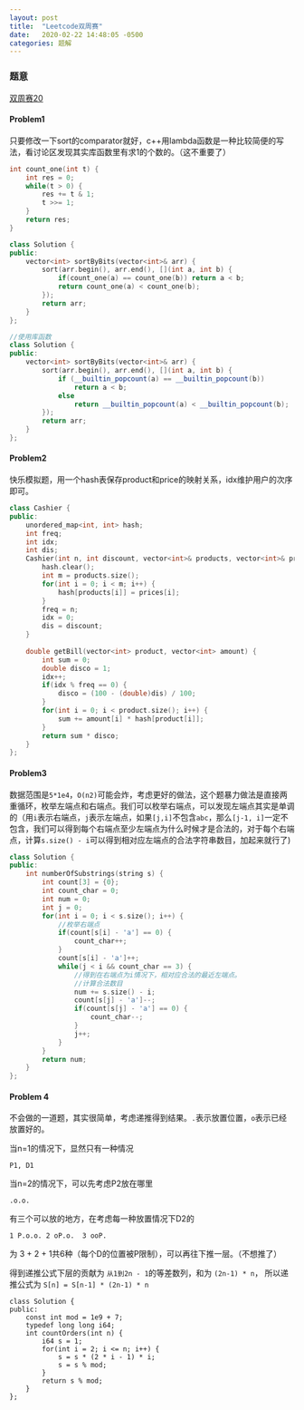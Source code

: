 ```yaml
---
layout: post
title:  "Leetcode双周赛"
date:   2020-02-22 14:48:05 -0500
categories: 题解
---
```

### 题意

[双周赛20](https://leetcode-cn.com/contest/biweekly-contest-20)

#### Problem1
只要修改一下sort的comparator就好，c++用lambda函数是一种比较简便的写法，看讨论区发现其实库函数里有求1的个数的。（这不重要了）
```cpp
int count_one(int t) {
    int res = 0;
    while(t > 0) {
        res += t & 1;
        t >>= 1;
    }
    return res;
}

class Solution {
public:
    vector<int> sortByBits(vector<int>& arr) {
        sort(arr.begin(), arr.end(), [](int a, int b) {
            if(count_one(a) == count_one(b)) return a < b;
            return count_one(a) < count_one(b);
        });
        return arr;
    }
};
```

```cpp
//使用库函数
class Solution {
public:
    vector<int> sortByBits(vector<int>& arr) {
        sort(arr.begin(), arr.end(), [](int a, int b) {
            if (__builtin_popcount(a) == __builtin_popcount(b))
                return a < b;
            else 
                return __builtin_popcount(a) < __builtin_popcount(b);
        });
        return arr;
    }
};
```

#### Problem2
快乐模拟题，用一个hash表保存product和price的映射关系，idx维护用户的次序即可。
```cpp
class Cashier {
public:
    unordered_map<int, int> hash;
    int freq;
    int idx;
    int dis;
    Cashier(int n, int discount, vector<int>& products, vector<int>& prices) {
        hash.clear();
        int m = products.size();
        for(int i = 0; i < m; i++) {
            hash[products[i]] = prices[i];
        }
        freq = n;
        idx = 0;
        dis = discount;
    }
    
    double getBill(vector<int> product, vector<int> amount) {
        int sum = 0;
        double disco = 1;
        idx++;
        if(idx % freq == 0) {
            disco = (100 - (double)dis) / 100;
        }
        for(int i = 0; i < product.size(); i++) {
            sum += amount[i] * hash[product[i]];
        }
        return sum * disco;
    }
};
```

#### Problem3
数据范围是`5*1e4`，`O(n2)`可能会炸，考虑更好的做法，这个题暴力做法是直接两重循环，枚举左端点和右端点。我们可以枚举右端点，可以发现左端点其实是单调的（用`i`表示右端点，`j`表示左端点，如果`[j,i]`不包含`abc`，那么`[j-1, i]`一定不包含，我们可以得到每个右端点至少左端点为什么时候才是合法的，对于每个右端点，计算`s.size() - i`可以得到相对应左端点的合法字符串数目，加起来就行了)
```cpp
class Solution {
public:
    int numberOfSubstrings(string s) {
        int count[3] = {0};
        int count_char = 0;
        int num = 0;
        int j = 0;
        for(int i = 0; i < s.size(); i++) {
            //枚举右端点
            if(count[s[i] - 'a'] == 0) {
                count_char++;
            }
            count[s[i] - 'a']++;
            while(j < i && count_char == 3) {
                //得到在右端点为i情况下，相对应合法的最近左端点。
                //计算合法数目
                num += s.size() - i;
                count[s[j] - 'a']--;
                if(count[s[j] - 'a'] == 0) {
                    count_char--;
                }
                j++;
            }
        }
        return num;
    }
};
```


#### Problem 4
不会做的一道题，其实很简单，考虑递推得到结果。`.`表示放置位置，`o`表示已经放置好的。

当n=1的情况下，显然只有一种情况 
```
P1, D1
```
当n=2的情况下，可以先考虑P2放在哪里
```
.o.o.
```
有三个可以放的地方，在考虑每一种放置情况下D2的
```
1 P.o.o. 2 oP.o.  3 ooP.
```
为 3 + 2 + 1共6种（每个D的位置被P限制），可以再往下推一层。（不想推了）


得到递推公式下层的贡献为 `从1到2n - 1`的等差数列，和为
```(2n-1) * n```，
所以递推公式为
```S[n] = S[n-1] * (2n-1) * n``` 

```
class Solution {
public:
    const int mod = 1e9 + 7;
    typedef long long i64;
    int countOrders(int n) {
        i64 s = 1;
        for(int i = 2; i <= n; i++) {
            s = s * (2 * i - 1) * i;
            s = s % mod;
        }
        return s % mod;
    }
};
```

